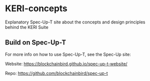 # KERI-concepts

Explanatory Spec-Up-T site about the concepts and design principles behind the KERI Suite

## Build on Spec-Up-T
For more info on how to use Spec-Up-T, see the Spec-Up site:

Website: <https://blockchainbird.github.io/spec-up-t-website/>

Repo: <https://github.com/blockchainbird/spec-up-t>
